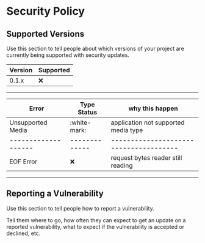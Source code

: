 # Security Policy

## Supported Versions

Use this section to tell people about which versions of your project are
currently being supported with security updates.

| Version | Supported          | 
| ------- | ------------------ |
| 0.1.x   | :x:                |
--------------------------------


|Error              | Type Status | why this happen                      |
|-------------------|-------------|--------------------------------------|
|Unsupported Media  |:white-mark: | application not supported media type |
|-------------------|-------------|--------------------------------------|
|EOF Error          |:x:          | request bytes reader still reading   |
--------------------------------------------------------------------------


## Reporting a Vulnerability

Use this section to tell people how to report a vulnerability.

Tell them where to go, how often they can expect to get an update on a
reported vulnerability, what to expect if the vulnerability is accepted or
declined, etc.
